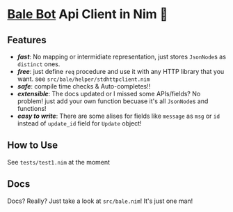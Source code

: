 # [Bale Bot](https://dev.bale.ai/api/) Api Client in Nim 👑

## Features
+ ***fast***: No mapping or intermidiate representation, just stores `JsonNode`s as `distinct` ones.
+ ***free***: just define `req` procedure and use it with any HTTP library that you want. see `src/bale/helper/stdhttpclient.nim`
+ ***safe***: compile time checks & Auto-completes!! 
+ ***extensible***: The docs updated or I missed some APIs/fields? No problem! just add your own function becuase it's all `JsonNode`s and functions!
+ ***easy to write***: There are some alises for fields like `message` as `msg` or `id` instead of `update_id` field for `Update` object!

## How to Use
See `tests/test1.nim` at the moment

## Docs
Docs? Really? Just take a look at `src/bale.nim`! It's just one man!
